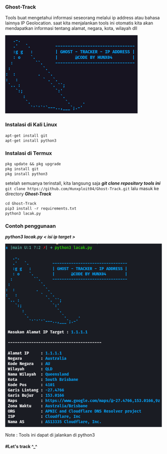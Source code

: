### Ghost-Track
Tools buat mengetahui informasi seseorang melalui ip address atau bahasa lainnya IP Geolocation. saat kita menjalankan tools ini otomatis kita akan mendapatkan informasi tentang alamat, negara, kota, wilayah dll 

<img src="https://github.com/Hunxploit04/Ghost-Track/blob/main/lacak.png" >

### Instalasi di Kali Linux 
```
apt-get install git 
apt-get install python3
```

### Instalasi di Termux
```
pkg update && pkg upgrade
pkg install git
pkg install python3
```

setelah semuanya terinstall, kita langsung saja ***git clone repository tools ini*** ```git clone https://github.com/Hunxploit04/Ghost-Track.git``` 
lalu masuk ke directory ***Ghost-Track***

```
cd Ghost-Track
pip3 install -r requirements.txt
python3 lacak.py 
```
### Contoh penggunaan
***python3 lacak.py < isi ip target >***

<img src="https://github.com/Hunxploit04/Ghost-Track/blob/main/usage.png">

Note : 
Tools ini dapat di jalankan di python3 

#### #Let's track ^_^


